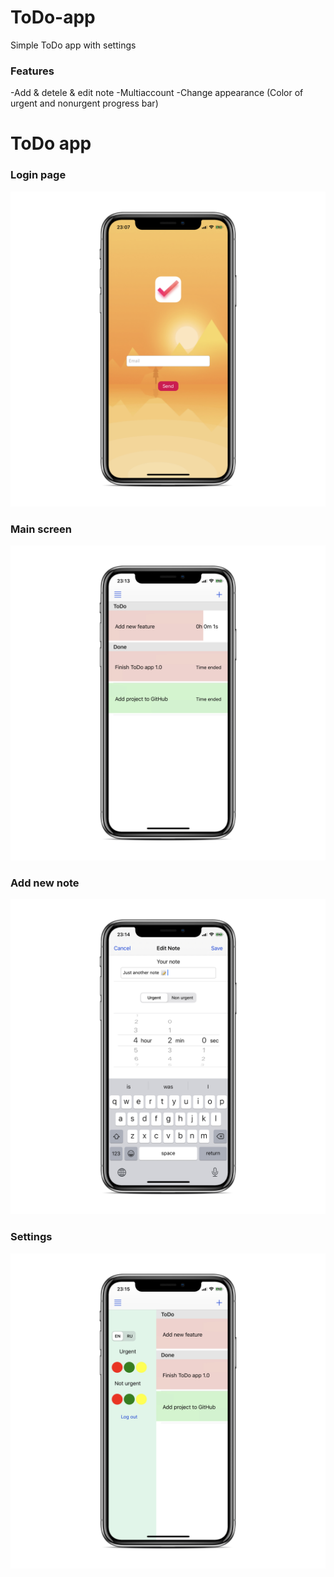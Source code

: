 # ToDo-app
Simple ToDo app with settings

### Features

-Add & detele & edit note
-Multiaccount
-Change appearance (Color of urgent and nonurgent progress bar)

# ToDo app

### Login page

![](https://github.com/TopIvanAbramov/ToDo-app/blob/master/ToDO/App%20images/login.png)

### Main screen

![](https://github.com/TopIvanAbramov/ToDo-app/blob/master/ToDO/App%20images/main.png)

### Add new note

![](https://github.com/TopIvanAbramov/ToDo-app/blob/master/ToDO/App%20images/addnote.png)

### Settings

![](https://github.com/TopIvanAbramov/ToDo-app/blob/master/ToDO/App%20images/settings.png)

